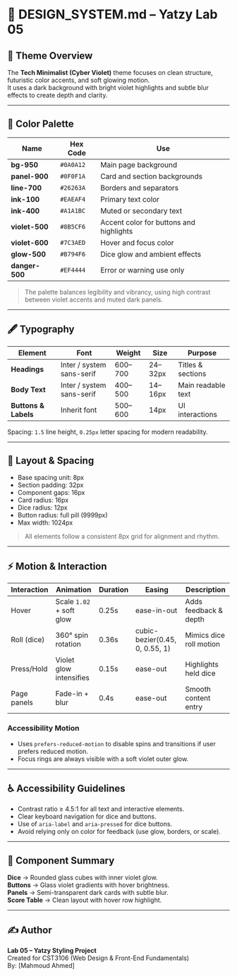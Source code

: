 # 🧩 DESIGN_SYSTEM.md – Yatzy Lab 05

## 🎨 Theme Overview
The **Tech Minimalist (Cyber Violet)** theme focuses on clean structure, futuristic color accents, and soft glowing motion.  
It uses a dark background with bright violet highlights and subtle blur effects to create depth and clarity.

---

## 🌈 Color Palette
| Name | Hex Code | Use |
|------|-----------|-----|
| **bg-950** | `#0A0A12` | Main page background |
| **panel-900** | `#0F0F1A` | Card and section backgrounds |
| **line-700** | `#26263A` | Borders and separators |
| **ink-100** | `#EAEAF4` | Primary text color |
| **ink-400** | `#A1A1BC` | Muted or secondary text |
| **violet-500** | `#8B5CF6` | Accent color for buttons and highlights |
| **violet-600** | `#7C3AED` | Hover and focus color |
| **glow-500** | `#B794F6` | Dice glow and ambient effects |
| **danger-500** | `#EF4444` | Error or warning use only |

> The palette balances legibility and vibrancy, using high contrast between violet accents and muted dark panels.

---

## 🖋 Typography
| Element | Font | Weight | Size | Purpose |
|----------|------|---------|------|----------|
| **Headings** | Inter / system sans-serif | 600–700 | 24–32px | Titles & sections |
| **Body Text** | Inter / system sans-serif | 400–500 | 14–16px | Main readable text |
| **Buttons & Labels** | Inherit font | 500–600 | 14px | UI interactions |

Spacing: `1.5` line height, `0.25px` letter spacing for modern readability.

---

## 🧱 Layout & Spacing
- Base spacing unit: 8px
- Section padding: 32px
- Component gaps: 16px
- Card radius: 16px
- Dice radius: 12px
- Button radius: full pill (9999px)
- Max width: 1024px

> All elements follow a consistent 8px grid for alignment and rhythm.

---

## ⚡ Motion & Interaction
| Interaction | Animation | Duration | Easing | Description |
|--------------|------------|-----------|---------|--------------|
| Hover | Scale `1.02` + soft glow | 0.25s | ease-in-out | Adds feedback & depth |
| Roll (dice) | 360° spin rotation | 0.36s | cubic-bezier(0.45, 0, 0.55, 1) | Mimics dice roll motion |
| Press/Hold | Violet glow intensifies | 0.15s | ease-out | Highlights held dice |
| Page panels | Fade-in + blur | 0.4s | ease-out | Smooth content entry |

### Accessibility Motion
- Uses `prefers-reduced-motion` to disable spins and transitions if user prefers reduced motion.
- Focus rings are always visible with a soft violet outer glow.

---

## ♿ Accessibility Guidelines
- Contrast ratio ≥ 4.5:1 for all text and interactive elements.
- Clear keyboard navigation for dice and buttons.
- Use of `aria-label` and `aria-pressed` for dice buttons.
- Avoid relying only on color for feedback (use glow, borders, or scale).

---

## 🧩 Component Summary
**Dice** → Rounded glass cubes with inner violet glow.  
**Buttons** → Glass violet gradients with hover brightness.  
**Panels** → Semi-transparent dark cards with subtle blur.  
**Score Table** → Clean layout with hover row highlight.

---

## ✍️ Author
**Lab 05 – Yatzy Styling Project**  
Created for CST3106 (Web Design & Front-End Fundamentals)  
By: [Mahmoud Ahmed]
